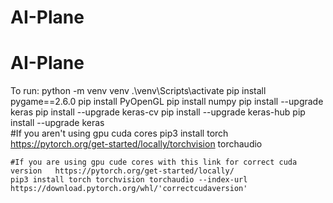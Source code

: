 # AI-Plane
# AI-Plane

To run:
    python -m venv venv
    .\venv\Scripts\activate
    pip install  pygame==2.6.0
    pip install PyOpenGL
    pip install numpy
    pip install --upgrade keras
    pip install --upgrade keras-cv
    pip install --upgrade keras-hub
    pip install --upgrade keras    
    #If you aren't using gpu cuda cores
    pip3 install torch    https://pytorch.org/get-started/locally/torchvision torchaudio

    #If you are using gpu cude cores with this link for correct cuda version   https://pytorch.org/get-started/locally/
    pip3 install torch torchvision torchaudio --index-url https://download.pytorch.org/whl/'correctcudaversion'
